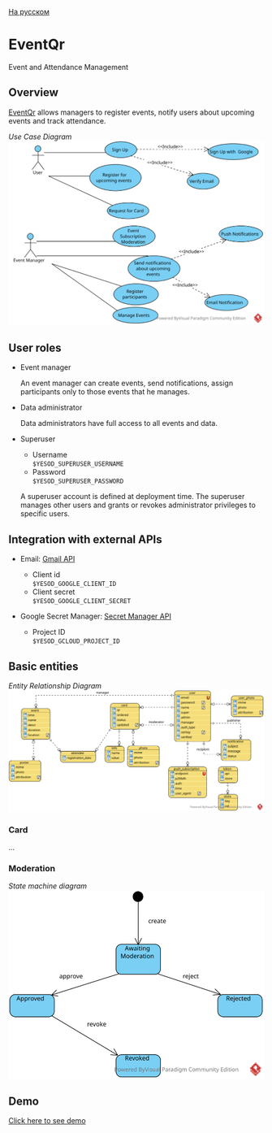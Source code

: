 
[На русском](https://github.com/ciukstar/eventqr/blob/master/README.ru.md)

# EventQr

Event and Attendance Management

## Overview

[EventQr](https://eventqr-i4rimw5qwq-de.a.run.app) allows managers to register events, notify users about upcoming events and track attendance.


*Use Case Diagram*
![Use Case Diagram](static/img/EventQr_UCD.svg)

## User roles

* Event manager  

  An event manager can create events, send notifications, assign participants only to those events that he manages.
  
* Data administrator  

  Data administrators have full access to all events and data.


* Superuser  

  * Username  
    ```$YESOD_SUPERUSER_USERNAME```
  * Password  
    ```$YESOD_SUPERUSER_PASSWORD```
  
  A superuser account is defined at deployment time. The superuser manages other users and grants or revokes administrator privileges to specific users.

## Integration with external APIs

* Email: [Gmail API](https://developers.google.com/gmail/api/guides)  

  * Client id  
    ```$YESOD_GOOGLE_CLIENT_ID```
  * Client secret  
    ```$YESOD_GOOGLE_CLIENT_SECRET```

* Google Secret Manager: [Secret Manager API](https://cloud.google.com/secret-manager/docs/reference/rest)  

  * Project ID  
    ```$YESOD_GCLOUD_PROJECT_ID```

## Basic entities

*Entity Relationship Diagram*
![Entity Relationship Diagram](static/img/EventQr_ERD.svg)

### Card
...

### Moderation

*State machine diagram*
![State machine diagram](static/img/Moderation_SMD.svg)


## Demo

[Click here to see demo](https://eventqr-i4rimw5qwq-de.a.run.app)
